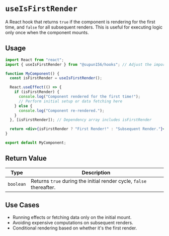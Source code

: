 # `useIsFirstRender`

A React hook that returns `true` if the component is rendering for the first time, and `false` for all subsequent renders. This is useful for executing logic only once when the component mounts.

## Usage

```jsx
import React from "react";
import { useIsFirstRender } from "@supun156/hooks"; // Adjust the import path if necessary

function MyComponent() {
  const isFirstRender = useIsFirstRender();

  React.useEffect(() => {
    if (isFirstRender) {
      console.log("Component rendered for the first time!");
      // Perform initial setup or data fetching here
    } else {
      console.log("Component re-rendered.");
    }
  }, [isFirstRender]); // Dependency array includes isFirstRender

  return <div>{isFirstRender ? "First Render!" : "Subsequent Render."}</div>;
}

export default MyComponent;
```

## Return Value

| Type      | Description                                                         |
| --------- | ------------------------------------------------------------------- |
| `boolean` | Returns `true` during the initial render cycle, `false` thereafter. |

## Use Cases

- Running effects or fetching data only on the initial mount.
- Avoiding expensive computations on subsequent renders.
- Conditional rendering based on whether it's the first render.
